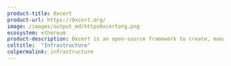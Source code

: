 ```yaml
---
product-title: 0xcert
product-url: https://0xcert.org/
image: /images/output_md/https0xcertorg.png
ecosystem: ethereum
product-description: 0xcert is an open-source framework to create, manage and swap digital assets (ERC-721) and value tokens (ERC-20) on the blockchain.
coltitle:  "Infrastructure"
colpermalink: infrastructure
---
```


